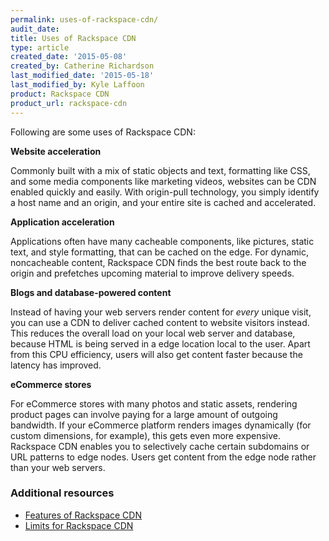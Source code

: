 ```yaml
---
permalink: uses-of-rackspace-cdn/
audit_date:
title: Uses of Rackspace CDN
type: article
created_date: '2015-05-08'
created_by: Catherine Richardson
last_modified_date: '2015-05-18'
last_modified_by: Kyle Laffoon
product: Rackspace CDN
product_url: rackspace-cdn
---
```


Following are some uses of Rackspace CDN:

**Website acceleration**

Commonly built with a mix of static objects and text, formatting like
CSS, and some media components like marketing videos, websites can be
CDN enabled quickly and easily.  With origin-pull technology, you simply
identify a host name and an origin, and your entire site is cached and
accelerated.

**Application acceleration**

Applications often have many cacheable components, like pictures, static
text, and style formatting, that can be cached on the edge.  For
dynamic, noncacheable content, Rackspace CDN finds the best route back
to the origin and prefetches upcoming material to improve delivery
speeds.

**Blogs and database-powered content**

Instead of having your web servers render content for *every* unique
visit, you can use a CDN to deliver cached content to website visitors
instead. This reduces the overall load on your local web server and
database, because HTML is being served in a edge location local to the
user. Apart from this CPU efficiency, users will also get content faster
because the latency has improved.

**eCommerce stores**

For eCommerce stores with many photos and static assets, rendering
product pages can involve paying for a large amount of outgoing
bandwidth. If your eCommerce platform renders images dynamically (for
custom dimensions, for example), this gets even more expensive.
Rackspace CDN enables you to selectively cache certain subdomains or URL
patterns to edge nodes. Users get content from the edge node rather than
your web servers.

### Additional resources

- [Features of Rackspace CDN](/support/how-to/features-of-rackspace-cdn)
- [Limits for Rackspace CDN](/support/how-to/limits-for-rackspace-cdn)
